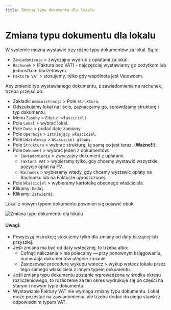 ```yaml
---
title: Zmiana typu dokumentu dla lokalu
---
```


# Zmiana typu dokumentu dla lokalu

W systemie można wystawić trzy różne typy dokumentów za lokal. Są to:
- `Zawiadomienie` > zwyczajny wydruk z opłatami za lokal.
- `Rachunek` > (Faktura bez VAT) - najczęściej wystawiamy go pożytkom lub jednostkom budżetowym.
- `Faktura VAT` > stosujemy, tylko gdy wspólnota jest Vatowcem.

Aby zmienić typ wystawianego dokumentu, z zawiadomienia na rachunek, trzeba przejść do:

- Zakładki `Administracja` > Pole `Struktura`.
- Odszukujemy lokal na liście, zaznaczamy go, sprawdzamy strukturę i typ dokumentu.
- Menu `Zasoby` > `Edytuj właścicieli`.
- Pole `Lokal` > wybrać lokal.
- Pole `Data` > podać datę zamiany.
- Pole `Operacja` > `Istniejący właściciel`.
- Pole `Udziałowcy` > `Właściciel główny`.
- Pole `Struktura` > wybrać strukturę, tą samą co jest teraz. (**Ważne!!**).
- Pole `Dokument` > wybrać jeden z dokumentów:
  - `Zawiadomienie` > zwyczajny dokument z opłatami.
  - `Faktura VAT` > wybieramy tylko, gdy chcemy wystawić wszystkie pozycje opłat na FV.
  - `Rachunek` > wybieramy wtedy, gdy chcemy wystawić opłaty na Rachunku lub na Fakturze uproszczonej.
- Pole `Właściciel` > wybieramy kartotekę obecnego właściciela.
- Klikamy: `Dodaj`.
- Klikamy: `Zatwierdź`.

Lokal z nowym typem dokumentu powinien się pojawić obok.

![Zmiana typu dokumentu dla lokalu](zmianatypudokumentu.gif)

#### Uwagi:

- Powyższą instrukcję stosujemy tylko dla zmiany od daty bieżącej lub przyszłej.
- Jeśli zmiana ma być od daty wstecznej, to trzeba albo:
  - Cofnąć naliczenia > nie polecamy — przy ponownym księgowaniu, numeracja dokumentów ulegnie zmianie.
  - Zastosować procedurę wykupu wstecz > wykup wstecz lokalu przez tego samego właściciela z innym typem dokumentu.
- Jeśli zmiana typu dokumentu zostanie wprowadzona w środku okresu rozliczeniowego, to rozliczenie za ten okres wydrukuje się po części na starym i nowym typie dokumentu.
- Wystawianie Faktury VAT nie wymaga zmiany typu dokumentu. Lokal może pozostać na zawiadomieniu, ale trzeba dodać do niego stawki z odpowiednim typem VAT.